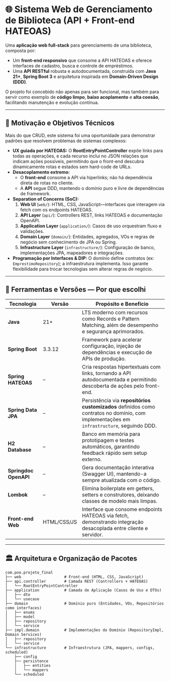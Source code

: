 # 🌐 Sistema Web de Gerenciamento de Biblioteca (API + Front-end HATEOAS)

Uma **aplicação web full-stack** para gerenciamento de uma biblioteca, composta por:

- Um **front-end responsivo** que consome a API HATEOAS e oferece interfaces de cadastro, busca e controle de empréstimos.
- Uma **API RESTful** robusta e autodocumentada, construída com **Java 21+**, **Spring Boot 3** e arquitetura inspirada em **Domain-Driven Design (DDD)**.

O projeto foi concebido não apenas para ser funcional, mas também para servir como exemplo de **código limpo**, **baixo acoplamento** e **alta coesão**, facilitando manutenção e evolução contínua.

---

## 🎯 Motivação e Objetivos Técnicos

Mais do que CRUD, este sistema foi uma oportunidade para demonstrar padrões que resolvem problemas de sistemas complexos:

- **UX guiada por HATEOAS:** O **RootEntryPointController** expõe links para todas as operações, e cada recurso inclui no JSON relações que indicam ações possíveis, permitindo que o front-end descubra dinamicamente rotas e estados sem hard-code de URLs.
- **Desacoplamento extremo:**
   - O **front-end** consome a API via hiperlinks; não há dependência direta de rotas no cliente.
   - A **API** segue DDD, mantendo o domínio puro e livre de dependências de framework.
- **Separation of Concerns (SoC):**
   1. **Web UI** (`web/`): HTML, CSS, JavaScript—interfaces que interagem via fetch com os endpoints HATEOAS.
   2. **API Layer** (`api/`): Controllers REST, links HATEOAS e documentação OpenAPI.
   3. **Application Layer** (`application/`): Casos de uso orquestram fluxo e validações.
   4. **Domain Layer** (`domain/`): Entidades, agregados, VOs e regras de negócio sem conhecimento de JPA ou Spring.
   5. **Infrastructure Layer** (`infrastructure/`): Configuração de banco, implementações JPA, mapeadores e integrações.
- **Programação por Interfaces & DIP:** O domínio define contratos (ex: `EmprestimoRepository`); a infraestrutura implementa. Isso garante flexibilidade para trocar tecnologias sem alterar regras de negócio.

---

## 🔧 Ferramentas e Versões — Por que escolhi

| Tecnologia                | Versão | Propósito e Benefício                                                                                                      |
| ------------------------- | ------ |----------------------------------------------------------------------------------------------------------------------------|
| **Java**                  | 21+    | LTS moderno com recursos como Records e Pattern Matching, além de desempenho e segurança aprimorados.                      |
| **Spring Boot**           | 3.3.12 | Framework para acelerar configuração, injeção de dependências e execução de APIs de produção.                              |
| **Spring HATEOAS**        | –      | Cria respostas hipertextuais com links, tornando a API autodocumentada e permitindo descoberta de ações pelo front-end.    |
| **Spring Data JPA**       | –      | Persistência via **repositórios customizados** definidos como contratos no domínio, com implementações em `infrastructure`, seguindo DDD. |
| **H2 Database**           | –      | Banco em memória para prototipagem e testes automáticos, garantindo feedback rápido sem setup externo.                     |
| **Springdoc OpenAPI**     | –      | Gera documentação interativa (Swagger UI), mantendo-a sempre atualizada com o código.                                      |
| **Lombok**                | –      | Elimina boilerplate em getters, setters e construtores, deixando classes de modelo mais limpas.                            |
| **Front-end Web**         | HTML/CSS/JS | Interface que consome endpoints HATEOAS via fetch, demonstrando integração desacoplada entre cliente e servidor. |

---

## 🏛️ Arquitetura e Organização de Pacotes

```plaintext
com.poo.projeto_final
├── web                   # Front-end (HTML, CSS, JavaScript)
├── api.controller        # Camada REST (Controllers + HATEOAS)
│   └── RootEntryPointController
├── application           # Camada de Aplicação (Casos de Uso e DTOs)
│   ├── dto
│   └── usecase
├── domain                # Domínio puro (Entidades, VOs, Repositórios como interfaces)
│   ├── enums
│   ├── model
│   ├── repository
│   └── service
├── impl.domain           # Implementações do Domínio (RepositoryImpl, Domain Services)
│   ├── repository
│   └── service
└── infrastructure        # Infraestrutura (JPA, mappers, configs, scheduled)
    ├── config
    ├── persistence
    │   ├── entities
    │   └── mappers
    └── scheduled

